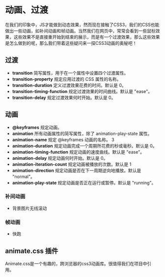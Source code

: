 # 动画、过渡

在我们的印象中，JS才能做到动态效果，然而现在接触了CSS3，我们的CSS也能做出一些动画，如补间动画和帧动画。当然我们在网页中，常常会看到一些鼠标效果，这些效果不是直接重开始到结束的展示，而是有一个过渡效果，那么这些效果是怎么做到的呢，那么我们带着这些疑问来一探CSS3动画的奥秘吧！

## 过渡
- **transition**					简写属性，用于在一个属性中设置四个过渡属性。	
- **transition-property**			规定应用过渡的 CSS 属性的名称。	
- **transition-duration**			定义过渡效果花费的时间。默认是 0。	
- **transition-timing-function**	规定过渡效果的时间曲线。默认是 "ease"。	
- **transition-delay**				规定过渡效果何时开始。默认是 0。


## 动画
- **@keyframes**	规定动画。	
- **animation**	所有动画属性的简写属性，除了 animation-play-state 属性。	
- **animation-name**	规定 @keyframes 动画的名称。	3
- **animation-duration**	规定动画完成一个周期所花费的秒或毫秒。默认是 0。	
- **animation-timing-function**	规定动画的速度曲线。默认是 "ease"。	
- **animation-delay**	规定动画何时开始。默认是 0。	
- **animation-iteration-count**	规定动画被播放的次数。默认是 1
- **animation-direction**	规定动画是否在下一周期逆向地播放。默认是 "normal"。	
- **animation-play-state**	规定动画是否正在运行或暂停。默认是 "running"。

### 补间动画
- 背景图片无线滚动
### 帧动画
- 快跑
## animate.css  插件
Animate.css是一个有趣的，跨浏览器的css3动画库。很值得我们在项目中引用。


















